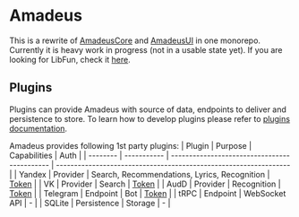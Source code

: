 # Amadeus

This is a rewrite of [AmadeusCore](https://github.com/Azarattum/AmadeusCore) and [AmadeusUI](https://github.com/Azarattum/AmadeusUI) in one monorepo. Currently it is heavy work in progress (not in a usable state yet). If you are looking for LibFun, check it [here](https://github.com/Azarattum/Amadeus/tree/main/packages/libfun).

## Plugins
Plugins can provide Amadeus with source of data, endpoints to deliver and persistence to store. To learn how to develop plugins please refer to [plugins documentation](plugins/README.md).

Amadeus provides following 1st party plugins:
| Plugin   | Purpose     | Capabilities                                 | Auth                                                              |
| -------- | ----------- | -------------------------------------------- | ----------------------------------------------------------------- |
| Yandex   | Provider    | Search, Recommendations, Lyrics, Recognition | [Token](https://yandex-music.readthedocs.io/en/latest/token.html) |
| VK       | Provider    | Search                                       | [Token](https://github.com/vodka2/vk-audio-token)                 |
| AudD     | Provider    | Recognition                                  | [Token](https://docs.audd.io/enterprise#where-to-get-a-token)     |
| Telegram | Endpoint    | Bot                                          | [Token](https://core.telegram.org/bots/features#botfather)        |
| tRPC     | Endpoint    | WebSocket API                                | -                                                                 |
| SQLite   | Persistence | Storage                                      | -                                                                 |